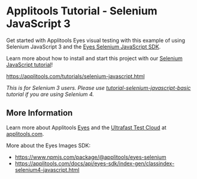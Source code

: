 # Applitools Tutorial - Selenium JavaScript 3

Get started with Applitools Eyes visual testing with this example of using Selenium JavaScript 3 and the [Eyes Selenium JavaScript SDK](https://www.npmjs.com/package/@applitools/eyes-selenium).

Learn more about how to install and start this project with our [Selenium JavaScript tutorial](https://applitools.com/tutorials/selenium-javascript.html)!

<https://applitools.com/tutorials/selenium-javascript.html>

*This is for Selenium 3 users. Please use [tutorial-selenium-javascript-basic](https://github.com/applitools/tutorial-selenium-javascript-basic) tutorial if you are using Selenium 4.*

## More Information

Learn more about Applitools [Eyes](https://info.applitools.com/ucY77) and the [Ultrafast Test Cloud](https://info.applitools.com/ucY78) at [applitools.com](https://info.applitools.com/ucY76).

More about the Eyes Images SDK:
* https://www.npmjs.com/package/@applitools/eyes-selenium
* https://applitools.com/docs/api/eyes-sdk/index-gen/classindex-selenium4-javascript.html
